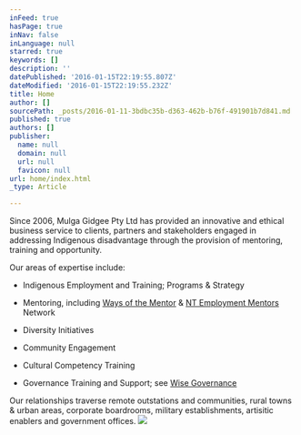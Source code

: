 ```yaml
---
inFeed: true
hasPage: true
inNav: false
inLanguage: null
starred: true
keywords: []
description: ''
datePublished: '2016-01-15T22:19:55.807Z'
dateModified: '2016-01-15T22:19:55.232Z'
title: Home
author: []
sourcePath: _posts/2016-01-11-3bdbc35b-d363-462b-b76f-491901b7d841.md
published: true
authors: []
publisher:
  name: null
  domain: null
  url: null
  favicon: null
url: home/index.html
_type: Article

---
```

Since 2006, Mulga Gidgee Pty 
Ltd has provided an innovative and ethical business service to clients, 
partners and stakeholders engaged in addressing Indigenous disadvantage 
through the provision of mentoring, training and opportunity.

Our areas of expertise include:

- Indigenous Employment and Training; Programs & Strategy

- Mentoring, including [Ways of the Mentor][0] & [NT Employment Mentors
][1]Network

- Diversity Initiatives

- Community Engagement

- Cultural Competency Training

- Governance Training and Support; see [Wise Governance][2]

Our relationships traverse remote
outstations and communities, rural towns & urban areas, corporate
boardrooms, military establishments, artisitic enablers and government offices.
![](https://the-grid-user-content.s3-us-west-2.amazonaws.com/e1fa93be-636f-4e77-a444-616f6db6eead.jpg)

[0]: www.waysofthementor.com
[1]: www.mentornt.net.au
[2]: www.wisegovernance.com.au